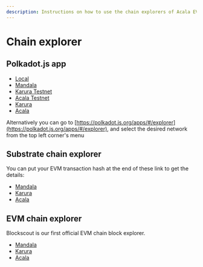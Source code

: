 ```yaml
---
description: Instructions on how to use the chain explorers of Acala EVM+
---
```


# Chain explorer
## Polkadot.js app

- [Local](https://polkadot.js.org/apps/?rpc=ws%3A%2F%2F127.0.0.1%3A9944#/explorer)
- [Mandala](https://polkadot.js.org/apps/?rpc=wss%3A%2F%2Fmandala-rpc.aca-staging.network%2Fws#/explorer)
- [Karura Testnet](https://polkadot.js.org/apps/?rpc=wss%3A%2F%2Fkarura-dev.aca-dev.network%2Frpc%2Fws#/explorer)
- [Acala Testnet](https://polkadot.js.org/apps/?rpc=wss%3A%2F%2Facala-dev.aca-dev.network%2Frpc%2Fws#/explorer)
- [Karura](https://polkadot.js.org/apps/?rpc=wss%3A%2F%2Fkarura-rpc-0.aca-api.network#/explorer)
- [Acala](https://polkadot.js.org/apps/?rpc=wss%3A%2F%2Facala-rpc-0.aca-api.network#/explorer)

Alternatively you can go to [https://polkadot.js.org/apps/#/explorer](https://polkadot.js.org/apps/#/explorer), and select the desired network from the top left corner's menu

## Substrate chain explorer 

You can put your EVM transaction hash at the end of these link to get the details:

- [Mandala](https://acala-testnet.subscan.io`)
- [Karura](https://karura.subscan.io)
- [Acala](https://acala.subscan.io)

## EVM chain explorer

Blockscout is our first official EVM chain block explorer.

- [Mandala](https://blockscout.mandala.acala.network`)
- [Karura](https://blockscout.karura.network)
- [Acala](https://blockscout.acala.network)
